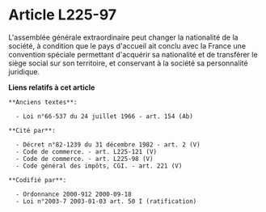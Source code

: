 # Article L225-97

L'assemblée générale extraordinaire peut changer la nationalité de la société, à condition que le pays d'accueil ait conclu
avec la France une convention spéciale permettant d'acquérir sa nationalité et de transférer le siège social sur son
territoire, et conservant à la société sa personnalité juridique.

**Liens relatifs à cet article**

	**Anciens textes**:

	  - Loi n°66-537 du 24 juillet 1966 - art. 154 (Ab)

	**Cité par**:

	  - Décret n°82-1239 du 31 décembre 1982 - art. 2 (V)
	  - Code de commerce. - art. L225-121 (V)
	  - Code de commerce. - art. L225-98 (V)
	  - Code général des impôts, CGI. - art. 221 (V)

	**Codifié par**:

	  - Ordonnance 2000-912 2000-09-18
	  - Loi n°2003-7 2003-01-03 art. 50 I (ratification)

